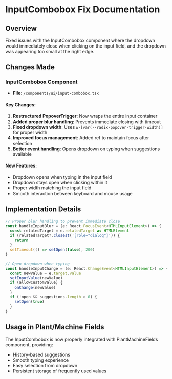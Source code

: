 # InputCombobox Fix Documentation

## Overview
Fixed issues with the InputCombobox component where the dropdown would immediately close when clicking on the input field, and the dropdown was appearing too small at the right edge.

## Changes Made

### InputCombobox Component
- **File**: `/components/ui/input-combobox.tsx`

#### Key Changes:
1. **Restructured PopoverTrigger**: Now wraps the entire input container
2. **Added proper blur handling**: Prevents immediate closing with timeout
3. **Fixed dropdown width**: Uses `w-[var(--radix-popover-trigger-width)]` for proper width
4. **Improved focus management**: Added ref to maintain focus after selection
5. **Better event handling**: Opens dropdown on typing when suggestions available

#### New Features:
- Dropdown opens when typing in the input field
- Dropdown stays open when clicking within it
- Proper width matching the input field
- Smooth interaction between keyboard and mouse usage

## Implementation Details
```typescript
// Proper blur handling to prevent immediate close
const handleInputBlur = (e: React.FocusEvent<HTMLInputElement>) => {
  const relatedTarget = e.relatedTarget as HTMLElement
  if (relatedTarget?.closest('[role="dialog"]')) {
    return
  }
  setTimeout(() => setOpen(false), 200)
}

// Open dropdown when typing
const handleInputChange = (e: React.ChangeEvent<HTMLInputElement>) => {
  const newValue = e.target.value
  setInputValue(newValue)
  if (allowCustomValue) {
    onChange(newValue)
  }
  if (!open && suggestions.length > 0) {
    setOpen(true)
  }
}
```

## Usage in Plant/Machine Fields
The InputCombobox is now properly integrated with PlantMachineFields component, providing:
- History-based suggestions
- Smooth typing experience
- Easy selection from dropdown
- Persistent storage of frequently used values